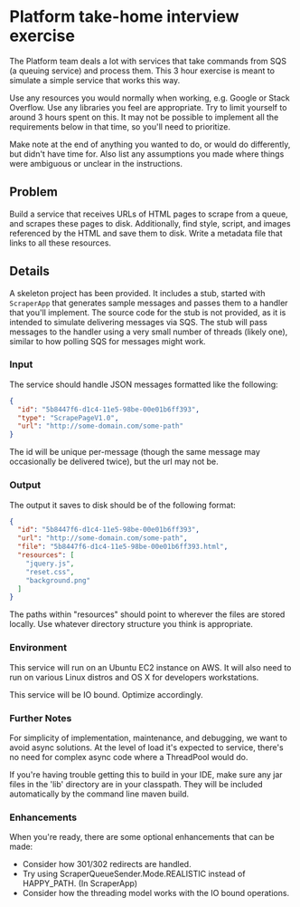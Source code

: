 # Platform take-home interview exercise

The Platform team deals a lot with services that take commands from SQS
(a queuing service) and process them. This 3 hour exercise is meant to
simulate a simple service that works this way.

Use any resources you would normally when working, e.g. Google or Stack Overflow.
Use any libraries you feel are appropriate. Try to limit yourself
to around 3 hours spent on this. It may not be possible to implement all
the requirements below in that time, so you'll need to prioritize.

Make note at the end of anything you wanted to do, or would do differently,
but didn't have time for. Also list any assumptions you made where things
were ambiguous or unclear in the instructions.

## Problem
Build a service that receives URLs of HTML pages to scrape from a queue,
and scrapes these pages to disk. Additionally, find style, script, and images
referenced by the HTML and save them to disk. Write a metadata file that links
to all these resources.

## Details

A skeleton project has been provided.  It includes a stub, started with
`ScraperApp` that generates sample messages and passes them to a handler
that you'll implement. The source code for the stub is not provided, as it is
intended to simulate delivering messages via SQS.  The stub will pass messages
to the handler using a very small number of threads (likely one), similar to
how polling SQS for messages might work.

### Input
The service should handle JSON messages formatted like the following:
```JSON
{
  "id": "5b8447f6-d1c4-11e5-98be-00e01b6ff393",
  "type": "ScrapePageV1.0",
  "url": "http://some-domain.com/some-path"
}
```
The id will be unique per-message (though the same message may occasionally be
delivered twice), but the url may not be.

### Output
The output it saves to disk should be of the following format:
```JSON
{
  "id": "5b8447f6-d1c4-11e5-98be-00e01b6ff393",
  "url": "http://some-domain.com/some-path",
  "file": "5b8447f6-d1c4-11e5-98be-00e01b6ff393.html",
  "resources": [
    "jquery.js",
    "reset.css",
    "background.png"
  ]
}
```

The paths within "resources" should point to wherever the files are stored locally.
Use whatever directory structure you think is appropriate.

### Environment
This service will run on an Ubuntu EC2 instance on AWS. It will also need to run on
various Linux distros and OS X for developers workstations.

This service will be IO bound. Optimize accordingly.

### Further Notes

For simplicity of implementation, maintenance, and debugging, we want to avoid
async solutions. At the level of load it's expected to service, there's no need
for complex async code where a ThreadPool would do.

If you're having trouble getting this to build in your IDE, make sure any jar
files in the 'lib' directory are in your classpath. They will be included
automatically by the command line maven build.

### Enhancements

When you're ready, there are some optional enhancements that can be made:

* Consider how 301/302 redirects are handled.
* Try using ScraperQueueSender.Mode.REALISTIC instead of HAPPY_PATH. (In ScraperApp)
* Consider how the threading model works with the IO bound operations.